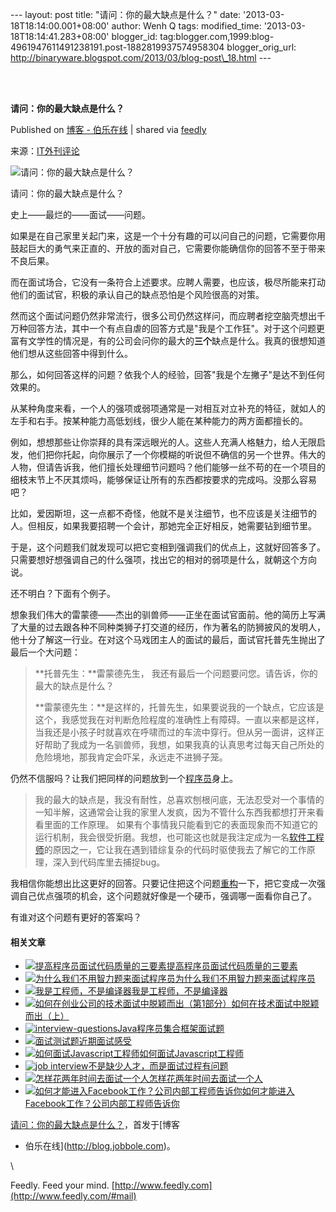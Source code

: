 --- layout: post title: "请问：你的最大缺点是什么？" date:
'2013-03-18T18:14:00.001+08:00' author: Wenh Q tags: modified\_time:
'2013-03-18T18:14:41.283+08:00' blogger\_id:
tag:blogger.com,1999:blog-4961947611491238191.post-1882819937574958304
blogger\_orig\_url:
http://binaryware.blogspot.com/2013/03/blog-post\_18.html ---

\
  

**请问：你的最大缺点是什么？**

Published on [博客 -
伯乐在线](http://blog.jobbole.com/36124/?utm_source=rss&utm_medium=rss&utm_campaign=%25e8%25af%25b7%25e9%2597%25ae%25ef%25bc%259a%25e4%25bd%25a0%25e7%259a%2584%25e6%259c%2580%25e5%25a4%25a7%25e7%25bc%25ba%25e7%2582%25b9%25e6%2598%25af%25e4%25bb%2580%25e4%25b9%2588%25ef%25bc%259f)
| shared via [feedly](http://www.feedly.com)

来源：[IT外刊评论](http://www.aqee.net/how-to-answer-what-is-your-greatest-weakness/)

![请问：你的最大缺点是什么？](http://blog.jobbole.com/wp-content/uploads/2012/03/job-interview-300x219.jpg "请问：你的最大缺点是什么？")

请问：你的最大缺点是什么？

史上——最烂的——面试——问题。

如果是在自己家里关起门来，这是一个十分有趣的可以问自己的问题，它需要你用鼓起巨大的勇气来正直的、开放的面对自己，它需要你能确信你的回答不至于带来不良后果。

而在面试场合，它没有一条符合上述要求。应聘人需要，也应该，极尽所能来打动他们的面试官，积极的承认自己的缺点恐怕是个风险很高的对策。

然而这个面试问题仍然非常流行，很多公司仍然这样问，而应聘者挖空脑壳想出千万种回答方法，其中一个有点自虐的回答方式是"我是个工作狂"。对于这个问题更富有文学性的情况是，有的公司会问你的最大的**三个**缺点是什么。我真的很想知道他们想从这些回答中得到什么。

那么，如何回答这样的问题？依我个人的经验，回答"我是个左撇子"是达不到任何效果的。

从某种角度来看，一个人的强项或弱项通常是一对相互对立补充的特征，就如人的左手和右手。按某种能力高低划线，很少人能在某种能力的两方面都擅长的。

例如，想想那些让你崇拜的具有深远眼光的人。这些人充满人格魅力，给人无限启发，他们把你托起，向你展示了一个你模糊的听说但不确信的另一个世界。伟大的人物，但请告诉我，他们擅长处理细节问题吗？他们能够一丝不苟的在一个项目的细枝末节上不厌其烦吗，能够保证让所有的东西都按要求的完成吗。没那么容易吧？

比如，爱因斯坦，这一点都不奇怪，他就不是关注细节，也不应该是关注细节的人。但相反，如果我要招聘一个会计，那她完全正好相反，她需要钻到细节里。

于是，这个问题我们就发现可以把它变相到强调我们的优点上，这就好回答多了。只需要想好想强调自己的什么强项，找出它的相对的弱项是什么，就朝这个方向说。

还不明白？下面有个例子。

想象我们伟大的雷蒙德——杰出的驯兽师——正坐在面试官面前。他的简历上写满了大量的过去跟各种不同种类狮子打交道的经历，作为著名的防狮披风的发明人，他十分了解这一行业。在对这个马戏团主人的面试的最后，面试官托普先生抛出了最后一个大问题：

> **托普先生：**雷蒙德先生，
> 我还有最后一个问题要问您。请告诉，你的最大的缺点是什么？
>
> **雷蒙德先生：**是这样的，托普先生，如果要说我的一个缺点，它应该是这个，我感觉我在对判断危险程度的准确性上有障碍。一直以来都是这样，当我还是小孩子时就喜欢在呼啸而过的车流中穿行。但从另一面讲，这样正好帮助了我成为一名驯兽师，我想，如果我真的认真思考过每天自己所处的危险境地，那我肯定会吓呆，永远走不进狮子笼。

仍然不信服吗？让我们把同样的问题放到一个[程序员](http://blog.jobbole.com/821/ "程序员的本质")身上。

> 我的最大的缺点是，我没有耐性，总喜欢刨根问底，无法忍受对一个事情的一知半解，这通常会让我的家里人发疯，因为不管什么东西我都想打开来看看里面的工作原理。
> 如果有个事情我只能看到它的表面现象而不知道它的运行机制，我会很受折磨。我想，也可能这也就是我注定成为一名[软件工程师](http://blog.jobbole.com/344/ "明星软件工程师的10种特质")的原因之一，它让我在遇到错综复杂的代码时驱使我去了解它的工作原理，深入到代码库里去捕捉bug。

我相信你能想出比这更好的回答。只要记住把这个问题[重构](http://www.amazon.cn/gp/product/B003BY6PLK/ref=as_li_qf_sp_asin_il_tl?ie=UTF8&tag=vastwork-23&linkCode=as2&camp=536&creative=3200&creativeASIN=B003BY6PLK "重构:改善既有代码的设计")一下，把它变成一次强调自己优点强项的机会，这个问题就好像是一个硬币，强调哪一面看你自己了。

有谁对这个问题有更好的答案吗？

#### 相关文章

-   [![提高程序员面试代码质量的三要素](http://blog.jobbole.com/wp-content/uploads/2011/11/Web-Coding.png)](http://blog.jobbole.com/12076/)[提高程序员面试代码质量的三要素](http://blog.jobbole.com/12076/)
-   [![为什么我们不用智力题来面试程序员](http://blog.jobbole.com/wp-content/uploads/2012/01/puzzle-150x150.jpg)](http://blog.jobbole.com/12404/)[为什么我们不用智力题来面试程序员](http://blog.jobbole.com/12404/)
-   [![我是工程师，不是编译器](http://blog.jobbole.com/wp-content/uploads/2011/11/career-logo.jpg)](http://blog.jobbole.com/15418/)[我是工程师，不是编译器](http://blog.jobbole.com/15418/)
-   [![如何在创业公司的技术面试中脱颖而出（第1部分）](http://blog.jobbole.com/wp-content/uploads/2012/08/How-to-Ace-a-Startup-Engineering-Interview-150x150.jpg)](http://blog.jobbole.com/24937/)[如何在技术面试中脱颖而出（上）](http://blog.jobbole.com/24937/)
-   [![interview-questions](http://blog.jobbole.com/wp-content/uploads/2012/05/interview-questions-150x150.jpg)](http://blog.jobbole.com/19167/)[Java程序员集合框架面试题](http://blog.jobbole.com/19167/)
-   [![面试测试题](http://blog.jobbole.com/wp-content/uploads/2011/10/%E8%BF%91%E6%9C%9F%E9%9D%A2%E8%AF%95%E6%84%9F%E5%8F%97-150x150.png)](http://blog.jobbole.com/1585/)[近期面试感受](http://blog.jobbole.com/1585/)
-   [![如何面试Javascript工程师](http://blog.jobbole.com/wp-content/uploads/2011/06/javascript-logo.png)](http://blog.jobbole.com/6602/)[如何面试Javascript工程师](http://blog.jobbole.com/6602/)
-   [![job
    interview](http://blog.jobbole.com/wp-content/uploads/2012/03/job-interview-150x150.jpg)](http://blog.jobbole.com/15412/)[不是缺少人才，而是面试过程有问题](http://blog.jobbole.com/15412/)
-   [![怎样花两年时间去面试一个人](http://blog.jobbole.com/wp-content/uploads/2011/11/book-logo.jpg)](http://blog.jobbole.com/5204/)[怎样花两年时间去面试一个人](http://blog.jobbole.com/5204/)
-   [![如何才能进入Facebook工作？公司内部工程师告诉你](http://blog.jobbole.com/wp-content/uploads/2012/07/How-to-enter-Facebook1-150x150.jpg)](http://blog.jobbole.com/24117/)[如何才能进入Facebook工作？公司内部工程师告诉你](http://blog.jobbole.com/24117/)

[请问：你的最大缺点是什么？](http://blog.jobbole.com/36124/)，首发于[博客
- 伯乐在线](http://blog.jobbole.com)。

\

Feedly. Feed your mind.
[http://www.feedly.com](http://www.feedly.com/#mail)
